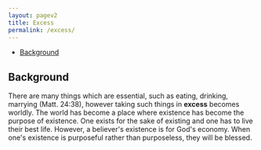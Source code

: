 ```yaml
---
layout: pagev2
title: Excess
permalink: /excess/
---
```

- [Background](#background)

## Background

There are many things which are essential, such as eating, drinking, marrying (Matt. 24:38), however taking such things in **excess** becomes worldly. The world has become a place where existence has become the purpose of existence. One exists for the sake of existing and one has to live their best life. However, a believer's existence is for God's economy. When one's existence is purposeful rather than purposeless, they will be blessed. 